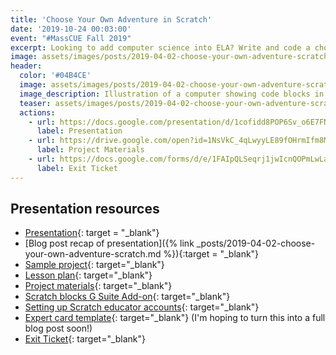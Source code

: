 ```yaml
---
title: 'Choose Your Own Adventure in Scratch'
date: '2019-10-24 00:03:00'
event: "#MassCUE Fall 2019"
excerpt: Looking to add computer science into ELA? Write and code a choose your own adventure story in Scratch!
image: assets/images/posts/2019-04-02-choose-your-own-adventure-scratch/teaser.png
header:
  color: '#04B4CE'
  image: assets/images/posts/2019-04-02-choose-your-own-adventure-scratch/teaser.png
  image_description: Illustration of a computer showing code blocks in the style of the Scratch programming language next to an arrow that splits into two different heads.
  teaser: assets/images/posts/2019-04-02-choose-your-own-adventure-scratch/teaser.png
  actions:
    - url: https://docs.google.com/presentation/d/1cofidd8POP6Sv_o6E7FNMffQmYmwbH8gRNJK4VUkSyE/edit
      label: Presentation
    - url: https://drive.google.com/open?id=1NsVkC_4qLwyyLE89fOHrmIfm8MwNqGUL
      label: Project Materials
    - url: https://docs.google.com/forms/d/e/1FAIpQLSeqrj1jwIcnQOPmLwLaTZS4gpI1vlBgs4fx6nZZDxui3lRy6g/viewform
      label: Exit Ticket
---
```


## Presentation resources
- [Presentation](https://docs.google.com/presentation/d/1cofidd8POP6Sv_o6E7FNMffQmYmwbH8gRNJK4VUkSyE/edit){: target = "_blank"}
- [Blog post recap of presentation]({% link _posts/2019-04-02-choose-your-own-adventure-scratch.md %}){:target = "_blank"}
- [Sample project](https://scratch.mit.edu/projects/291705980/){: target="_blank"}
- [Lesson plan](https://docs.google.com/document/d/1gGxvSxGCMyCmNtGLbfoczH93X2BPpLrCwxigmKe8ep8/edit#){: target="_blank"}
- [Project materials](https://drive.google.com/drive/folders/1NsVkC_4qLwyyLE89fOHrmIfm8MwNqGUL){: target="_blank"}
- [Scratch blocks G Suite Add-on](https://gsuite.google.com/marketplace/app/scratch_blocks/669816099092){: target="_blank"}
- [Setting up Scratch educator accounts](http://localhost:4000/post/2019/08/05/setting-up-scratch-classes/){: target="_blank"}
- [Expert card template](https://docs.google.com/document/d/1BUEp0ltNh5KGbYNvZ5lJOwvb3z8mW01Q55OJuKdx2Fk/edit){: target="_blank"} (I'm hoping to turn this into a full blog post soon!)
- [Exit Ticket](https://docs.google.com/forms/d/e/1FAIpQLSeqrj1jwIcnQOPmLwLaTZS4gpI1vlBgs4fx6nZZDxui3lRy6g/viewform){: target="_blank"}